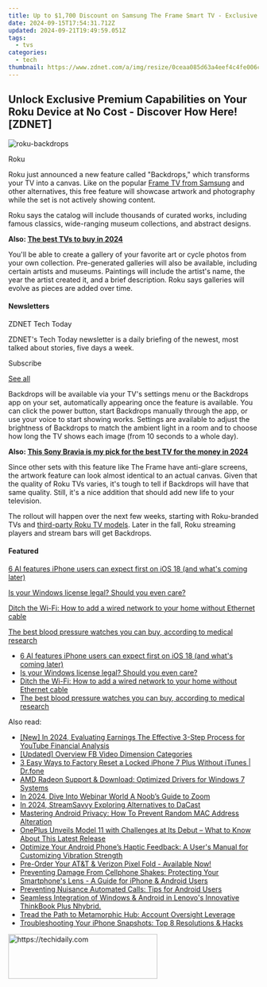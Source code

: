 ```yaml
---
title: Up to $1,700 Discount on Samsung The Frame Smart TV - Exclusive Offer Inside!
date: 2024-09-15T17:54:31.712Z
updated: 2024-09-21T19:49:59.051Z
tags:
  - tvs
categories:
  - tech
thumbnail: https://www.zdnet.com/a/img/resize/0ceaa085d63a4eef4c4fe006cb8b4cf979c782cc/2024/03/27/41a759d8-f2ce-4e8e-b1a3-51d15d0895d0/samsung-the-frame-tv-2024.jpg?width=278&height=156&fit=crop&auto=webp
---
```


## Unlock Exclusive Premium Capabilities on Your Roku Device at No Cost - Discover How Here![ZDNET]

![roku-backdrops](https://www.zdnet.com/a/img/resize/ab06e5d79937bcd994ea807e04aece8be4cc8f5c/2024/09/04/03fa9e7c-68b9-43c6-ba8d-3958f358f014/backdrops-lifestyle-person.jpg?auto=webp&width=1280)

Roku

Roku just announced a new feature called "Backdrops," which transforms your TV into a canvas. Like on the popular [Frame TV from Samsung](https://www.zdnet.com/home-and-office/home-entertainment/samsung-frame-tv-2024-vs-2023-comparing-the-key-differences/) and other alternatives, this free feature will showcase artwork and photography while the set is not actively showing content.

Roku says the catalog will include thousands of curated works, including famous classics, wide-ranging museum collections, and abstract designs.

**Also: [The best TVs to buy in 2024](https://www.zdnet.com/home-and-office/home-entertainment/best-tv/)**

You'll be able to create a gallery of your favorite art or cycle photos from your own collection. Pre-generated galleries will also be available, including certain artists and museums. Paintings will include the artist's name, the year the artist created it, and a brief description. Roku says galleries will evolve as pieces are added over time. 

#### Newsletters

ZDNET Tech Today

ZDNET's Tech Today newsletter is a daily briefing of the newest, most talked about stories, five days a week.

 Subscribe

[See all](https://www.zdnet.com/newsletters/)

Backdrops will be available via your TV's settings menu or the Backdrops app on your set, automatically appearing once the feature is available. You can click the power button, start Backdrops manually through the app, or use your voice to start showing works. Settings are available to adjust the brightness of Backdrops to match the ambient light in a room and to choose how long the TV shows each image (from 10 seconds to a whole day).

**Also: [This Sony Bravia is my pick for the best TV for the money in 2024](https://www.zdnet.com/home-and-office/home-entertainment/this-sony-bravia-is-my-pick-for-the-best-tv-for-the-money-in-2024-and-its-on-sale-for-labor-day/)**

Since other sets with this feature like The Frame have anti-glare screens, the artwork feature can look almost identical to an actual canvas. Given that the quality of Roku TVs varies, it's tough to tell if Backdrops will have that same quality. Still, it's a nice addition that should add new life to your television.

The rollout will happen over the next few weeks, starting with Roku-branded TVs and [third-party Roku TV models](https://www.zdnet.com/home-and-office/home-entertainment/best-roku-tvs/#link={). Later in the fall, Roku streaming players and stream bars will get Backdrops.

#### Featured

[6 AI features iPhone users can expect first on iOS 18 (and what's coming later)](https://www.zdnet.com/article/6-ai-features-iphone-users-can-expect-first-on-ios-18-and-whats-coming-later/ "6 AI features iPhone users can expect first on iOS 18 (and what's coming later)")

[Is your Windows license legal? Should you even care?](https://www.zdnet.com/article/is-your-windows-license-legal-should-you-even-care/ "Is your Windows license legal? Should you even care?")

[Ditch the Wi-Fi: How to add a wired network to your home without Ethernet cable](https://www.zdnet.com/article/ditch-the-wi-fi-how-to-add-a-wired-network-to-your-home-without-ethernet-cable/ "Ditch the Wi-Fi: How to add a wired network to your home without Ethernet cable")

[The best blood pressure watches you can buy, according to medical research](https://www.zdnet.com/article/best-blood-pressure-watch/ "The best blood pressure watches you can buy, according to medical research")

* [6 AI features iPhone users can expect first on iOS 18 (and what's coming later)](https://www.zdnet.com/article/6-ai-features-iphone-users-can-expect-first-on-ios-18-and-whats-coming-later/ "6 AI features iPhone users can expect first on iOS 18 (and what's coming later)")
* [Is your Windows license legal? Should you even care?](https://www.zdnet.com/article/is-your-windows-license-legal-should-you-even-care/ "Is your Windows license legal? Should you even care?")
* [Ditch the Wi-Fi: How to add a wired network to your home without Ethernet cable](https://www.zdnet.com/article/ditch-the-wi-fi-how-to-add-a-wired-network-to-your-home-without-ethernet-cable/ "Ditch the Wi-Fi: How to add a wired network to your home without Ethernet cable")
* [The best blood pressure watches you can buy, according to medical research](https://www.zdnet.com/article/best-blood-pressure-watch/ "The best blood pressure watches you can buy, according to medical research")

<ins class="adsbygoogle"
     style="display:block"
     data-ad-format="autorelaxed"
     data-ad-client="ca-pub-7571918770474297"
     data-ad-slot="1223367746"></ins>

<ins class="adsbygoogle"
     style="display:block"
     data-ad-client="ca-pub-7571918770474297"
     data-ad-slot="8358498916"
     data-ad-format="auto"
     data-full-width-responsive="true"></ins>

<span class="atpl-alsoreadstyle">Also read:</span>
<div><ul>
<li><a href="https://facebook-record-videos.techidaily.com/new-in-2024-evaluating-earnings-the-effective-3-step-process-for-youtube-financial-analysis/"><u>[New] In 2024, Evaluating Earnings The Effective 3-Step Process for YouTube Financial Analysis</u></a></li>
<li><a href="https://facebook-clips.techidaily.com/updated-overview-fb-video-dimension-categories/"><u>[Updated] Overview FB Video Dimension Categories</u></a></li>
<li><a href="https://iphone-unlock.techidaily.com/3-easy-ways-to-factory-reset-a-locked-iphone-7-plus-without-itunes-drfone-by-drfone-ios/"><u>3 Easy Ways to Factory Reset a Locked iPhone 7 Plus Without iTunes | Dr.fone</u></a></li>
<li><a href="https://win-amazing.techidaily.com/amd-radeon-support-and-download-optimized-drivers-for-windows-7-systems/"><u>AMD Radeon Support & Download: Optimized Drivers for Windows 7 Systems</u></a></li>
<li><a href="https://visual-screen-recording.techidaily.com/in-2024-dive-into-webinar-world-a-noobs-guide-to-zoom/"><u>In 2024, Dive Into Webinar World A Noob’s Guide to Zoom</u></a></li>
<li><a href="https://fox-cloud.techidaily.com/in-2024-streamsavvy-exploring-alternatives-to-dacast/"><u>In 2024, StreamSavvy Exploring Alternatives to DaCast</u></a></li>
<li><a href="https://hardware-reviews.techidaily.com/mastering-android-privacy-how-to-prevent-random-mac-address-alteration/"><u>Mastering Android Privacy: How To Prevent Random MAC Address Alteration</u></a></li>
<li><a href="https://hardware-reviews.techidaily.com/oneplus-unveils-model-11-with-challenges-at-its-debut-what-to-know-about-this-latest-release/"><u>OnePlus Unveils Model 11 with Challenges at Its Debut – What to Know About This Latest Release</u></a></li>
<li><a href="https://hardware-reviews.techidaily.com/optimize-your-android-phones-haptic-feedback-a-users-manual-for-customizing-vibration-strength/"><u>Optimize Your Android Phone’s Haptic Feedback: A User's Manual for Customizing Vibration Strength</u></a></li>
<li><a href="https://hardware-reviews.techidaily.com/pre-order-your-atandt-and-verizon-pixel-fold-available-now/"><u>Pre-Order Your AT&T & Verizon Pixel Fold - Available Now!</u></a></li>
<li><a href="https://hardware-reviews.techidaily.com/preventing-damage-from-cellphone-shakes-protecting-your-smartphones-lens-a-guide-for-iphone-and-android-users/"><u>Preventing Damage From Cellphone Shakes: Protecting Your Smartphone's Lens - A Guide for iPhone & Android Users</u></a></li>
<li><a href="https://hardware-reviews.techidaily.com/preventing-nuisance-automated-calls-tips-for-android-users/"><u>Preventing Nuisance Automated Calls: Tips for Android Users</u></a></li>
<li><a href="https://hardware-reviews.techidaily.com/seamless-integration-of-windows-and-android-in-lenovos-innovative-thinkbook-plus-nhybrid/"><u>Seamless Integration of Windows & Android in Lenovo's Innovative ThinkBook Plus Nhybrid.</u></a></li>
<li><a href="https://facebook.techidaily.com/tread-the-path-to-metamorphic-hub-account-oversight-leverage/"><u>Tread the Path to Metamorphic Hub: Account Oversight Leverage</u></a></li>
<li><a href="https://fox-that.techidaily.com/troubleshooting-your-iphone-snapshots-top-8-resolutions-and-hacks/"><u>Troubleshooting Your iPhone Snapshots: Top 8 Resolutions & Hacks</u></a></li>
</ul></div>

<!-- affiliate ads begin -->
<a href="https://aligracehair.sjv.io/c/5597632/1975836/19272" target="_top" id="1975836">
  <img src="//a.impactradius-go.com/display-ad/19272-1975836" border="0" alt="https://techidaily.com" width="300" height="90"/>
</a>
<img height="0" width="0" src="https://aligracehair.sjv.io/i/5597632/1975836/19272" style="position:absolute;visibility:hidden;" border="0" />
<!-- affiliate ads end -->

